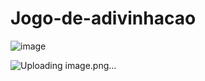 # Jogo-de-adivinhacao
![image](https://github.com/kelvin-zq/Jogo-de-adivinhacao/assets/170674872/6920b704-d308-4e2e-b819-480edb71625b)

![Uploading image.png…]()

